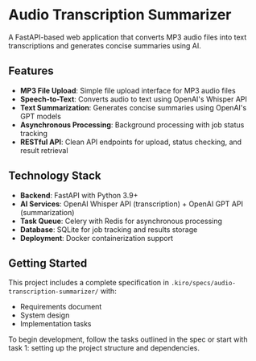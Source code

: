 # Audio Transcription Summarizer

A FastAPI-based web application that converts MP3 audio files into text transcriptions and generates concise summaries using AI.

## Features

- **MP3 File Upload**: Simple file upload interface for MP3 audio files
- **Speech-to-Text**: Converts audio to text using OpenAI's Whisper API
- **Text Summarization**: Generates concise summaries using OpenAI's GPT models
- **Asynchronous Processing**: Background processing with job status tracking
- **RESTful API**: Clean API endpoints for upload, status checking, and result retrieval

## Technology Stack

- **Backend**: FastAPI with Python 3.9+
- **AI Services**: OpenAI Whisper API (transcription) + OpenAI GPT API (summarization)
- **Task Queue**: Celery with Redis for asynchronous processing
- **Database**: SQLite for job tracking and results storage
- **Deployment**: Docker containerization support

## Getting Started

This project includes a complete specification in `.kiro/specs/audio-transcription-summarizer/` with:
- Requirements document
- System design
- Implementation tasks

To begin development, follow the tasks outlined in the spec or start with task 1: setting up the project structure and dependencies.
